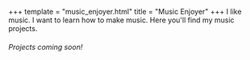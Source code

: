 +++
template = "music_enjoyer.html"
title = "Music Enjoyer"
+++
I like music. I want to learn how to make music. Here you'll find my music projects. 

###### Projects coming soon!
